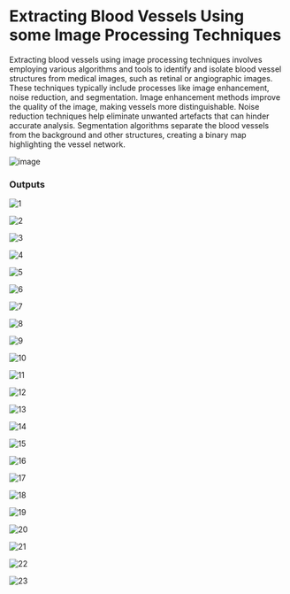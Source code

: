 # Extracting Blood Vessels Using some Image Processing Techniques

Extracting blood vessels using image processing techniques involves employing various algorithms and tools to identify and isolate blood vessel structures from medical images, such as retinal or angiographic images. 
These techniques typically include processes like image enhancement, noise reduction, and segmentation. Image enhancement methods improve the quality of the image, making vessels more distinguishable. 
Noise reduction techniques help eliminate unwanted artefacts that can hinder accurate analysis. 
Segmentation algorithms separate the blood vessels from the background and other structures, creating a binary map highlighting the vessel network.

![image](https://github.com/Hirusha99/imageProcessing-bloodVesselExtraction/assets/73214896/80fe07f5-54f4-4aca-b518-31ba3feb2b52)

### Outputs
![1](https://github.com/Hirusha99/imageProcessing-bloodVesselExtraction/assets/73214896/80a1c80f-d46e-40ae-9d9b-2fbc99c71981)

![2](https://github.com/Hirusha99/imageProcessing-bloodVesselExtraction/assets/73214896/45b71052-7b22-45bd-97ee-aa1f8e86250b)

![3](https://github.com/Hirusha99/imageProcessing-bloodVesselExtraction/assets/73214896/40ce3d29-2a0b-4763-bb93-0a2d20a923b1)

![4](https://github.com/Hirusha99/imageProcessing-bloodVesselExtraction/assets/73214896/d3eb9ba6-cc2d-4edd-b09d-65286b8dc195)

![5](https://github.com/Hirusha99/imageProcessing-bloodVesselExtraction/assets/73214896/f1a29b75-ceeb-40c7-8524-648b93667a05)

![6](https://github.com/Hirusha99/imageProcessing-bloodVesselExtraction/assets/73214896/ba42d094-1c23-42f0-b88b-f78afd4261d6)

![7](https://github.com/Hirusha99/imageProcessing-bloodVesselExtraction/assets/73214896/8c20e4bd-05ac-4a36-93ce-09388da02663)

![8](https://github.com/Hirusha99/imageProcessing-bloodVesselExtraction/assets/73214896/c5dc45fd-9688-4f59-9323-b7c4dee7ea13)

![9](https://github.com/Hirusha99/imageProcessing-bloodVesselExtraction/assets/73214896/bb47e877-16b2-40c2-aede-0b1d621ad1eb)

![10](https://github.com/Hirusha99/imageProcessing-bloodVesselExtraction/assets/73214896/082c3aa3-efbc-4f26-aba3-673bfe90cd45)

![11](https://github.com/Hirusha99/imageProcessing-bloodVesselExtraction/assets/73214896/0e240c0d-bb5d-45d1-9e19-404794c42072)

![12](https://github.com/Hirusha99/imageProcessing-bloodVesselExtraction/assets/73214896/0ec343a9-adc7-40b5-b7ea-b5faef91829b)

![13](https://github.com/Hirusha99/imageProcessing-bloodVesselExtraction/assets/73214896/19018089-1a33-4e0d-b5b9-ebf32183e60d)

![14](https://github.com/Hirusha99/imageProcessing-bloodVesselExtraction/assets/73214896/59747079-2dbc-4791-a586-32caa10b837d)

![15](https://github.com/Hirusha99/imageProcessing-bloodVesselExtraction/assets/73214896/7c8921c4-bb18-4f08-9296-8840f39f3e43)

![16](https://github.com/Hirusha99/imageProcessing-bloodVesselExtraction/assets/73214896/dcdd6754-bf45-45e3-8f47-5920a5943464)

![17](https://github.com/Hirusha99/imageProcessing-bloodVesselExtraction/assets/73214896/c9dd625b-3d6a-4acc-bff4-481808b8e6ff)

![18](https://github.com/Hirusha99/imageProcessing-bloodVesselExtraction/assets/73214896/320e1a96-9e54-4f6f-9f70-9fa01fc6df89)

![19](https://github.com/Hirusha99/imageProcessing-bloodVesselExtraction/assets/73214896/299eb6f7-9310-4fed-b5bc-5e27bcccd5c4)

![20](https://github.com/Hirusha99/imageProcessing-bloodVesselExtraction/assets/73214896/2f19ae50-f8cc-44b7-8b09-212b038b8a2c)

![21](https://github.com/Hirusha99/imageProcessing-bloodVesselExtraction/assets/73214896/40abe443-f43d-475c-b826-93f6fcdc5fa1)

![22](https://github.com/Hirusha99/imageProcessing-bloodVesselExtraction/assets/73214896/2f92aa8a-86d6-4ebd-98f3-6f164c36f5f9)

![23](https://github.com/Hirusha99/imageProcessing-bloodVesselExtraction/assets/73214896/8dc31488-cc12-4ca3-8aca-0850340ec32c)
